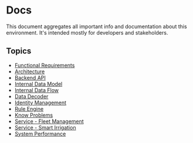 # Docs

This document aggregates all important info and documentation about this environment.
It's intended mostly for developers and stakeholders.

## Topics

- [Functional Requirements](req/README.md)
- [Architecture](architecture/README.md)
- [Backend API](api/README.md)
- [Internal Data Model](model/README.md)
- [Internal Data Flow](flow/README.md)
- [Data Decoder](data-decoder/README.md)
- [Identity Management](identity-management/README.md)
- [Rule Engine](rule-engine/README.md)
- [Know Problems](problems/README.md)
- [Service - Fleet Management](services/fleet-management/README.md)
- [Service - Smart Irrigation](services/smart-irrigation/README.md)
- [System Performance](performance/README.md)
